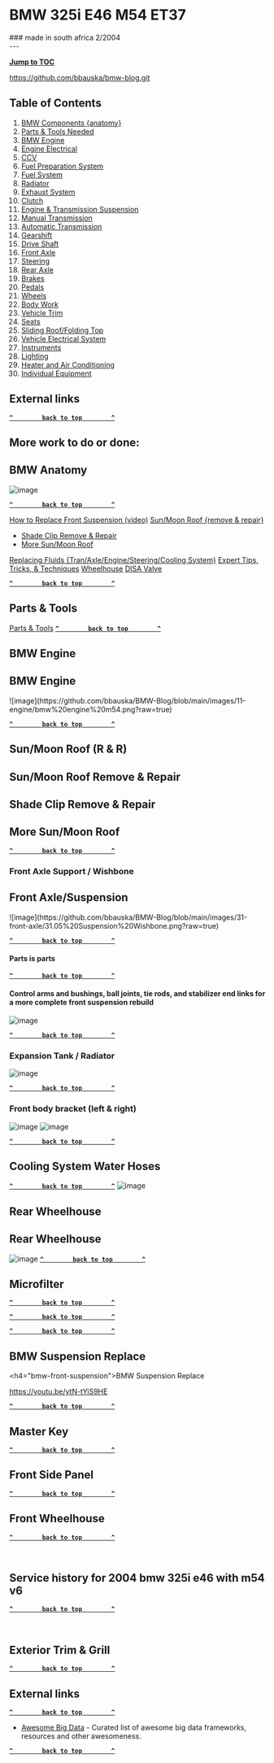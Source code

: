 # BMW 325i E46 M54 ET37
<aside>
### made in south africa 2/2004
</aside>
---

[**Jump to TOC**](#bmw-toc)  

https://github.com/bbauska/bmw-blog.git

<h2><a name="bmw-toc">Table of Contents</h2>

1.  [BMW Components {anatomy}](#bmw-anatomy)
2.  [Parts & Tools Needed](#bmw-parts)
3.  [BMW Engine](#11-engine)
4.  [Engine Electrical](#12-engine-elec)
5.  [CCV](#bmw-ccv)
6.  [Fuel Preparation System](#13-fuel-preparation)
7.  [Fuel System](#16-fuel-supply)
8.  [Radiator](#17-radiator)
9.  [Exhaust System](#18-exhaust)
10.  [Clutch](#21-clutch)
11.  [Engine & Transmission Suspension](#22-eng-tran-suspension)
12.  [Manual Transmission](#23-manual-transmission)
13.  [Automatic Transmission](#24-automatic-transmission)
14.  [Gearshift](#25-gearshift)
15.  [Drive Shaft](#26-drive-shaft)
16.  [Front Axle](#31-front-axle)
17.  [Steering](#32-steering)
18.  [Rear Axle](#33-rear-axle)
19.  [Brakes](#34-brakes)
20.  [Pedals](#35-pedals)
21.  [Wheels](#36-wheels)
22.  [Body Work](#41-bodywork)
23.  [Vehicle Trim](#51-vehicle-trim)
24.  [Seats](#52-seats)
25.  [Sliding Roof/Folding Top](#54-sliding-roof)
26.  [Vehicle Electrical System](#61-vehicle-electrical)
27.  [Instruments](#62-instruments)
28.  [Lighting](#63-lighting)
29.  [Heater and Air Conditioning](#64-heater-air)
30.  [Individual Equipment](#91-ind-equipment)

## External links

[**`^        back to top        ^`**](#)

## More work to do or done:

<h2><a name="bmw-anatomy">BMW Anatomy</h2>

![image](https://github.com/bbauska/BMW-Blog/blob/main/images/00%20anatomy.png?raw=true)

[**`^        back to top        ^`**](#)

[How to Replace Front Suspension (video)](#bmw-front-suspension)
[Sun/Moon Roof {remove & repair}](#bmw-sunroof)

*   [Shade Clip Remove & Repair](#bmw-sunroof-shade-clip)
*   [More Sun/Moon Roof](#bmw-sunroof-etc)

[Replacing Fluids {Tran/Axle/Engine/Steering/Cooling System}](#bmw-fluids)
[Expert Tips, Tricks, & Techniques](#bmw-expert)
[Wheelhouse](#wheelhouse)
[DISA Valve](#disa)

[**`^        back to top        ^`**](#)

<h2><a name="bmw-parts">Parts & Tools</h2>

[Parts & Tools](#bmw-parts)
[**`^        back to top        ^`**](#)

## BMW Engine
<h2><a name="11-engine">BMW Engine</h2>
![image](https://github.com/bbauska/BMW-Blog/blob/main/images/11-engine/bmw%20engine%20m54.png?raw=true)

[**`^        back to top        ^`**](#)

## Sun/Moon Roof (R & R)

<h2><a name="bmw-sunroof">Sun/Moon Roof Remove & Repair</h2>

<h2><a name="bmw-sunroof-shade-clip">Shade Clip Remove & Repair</h2>
<h2><a name="bmw-sunroof-etc">More Sun/Moon Roof</h2>

[**`^        back to top        ^`**](#)

### Front Axle Support / Wishbone
<h2><a name="31-front-axle">Front Axle/Suspension</h2>
![image](https://github.com/bbauska/BMW-Blog/blob/main/images/31-front-axle/31.05%20Suspension%20Wishbone.png?raw=true)

[**`^        back to top        ^`**](#)

#### Parts is parts

[**`^        back to top        ^`**](#)

#### Control arms and bushings, ball joints, tie rods, and stabilizer end links for a more complete front suspension rebuild

![image](https://github.com/bbauska/BMW-Blog/blob/main/images/31-front-axle/31.05%20Suspension%20Wishbone.png?raw=true)

[**`^        back to top        ^`**](#)

### Expansion Tank / Radiator

![image](https://github.com/bbauska/BMW-Blog/blob/main/images/17-radiator/05-radiator/17.05%20Expansion%20Tank%20-%20Standard%20Transmission.png?raw=true)

[**`^        back to top        ^`**](#)
<!--- -------------------------------------------------------------- -->
<!--- --------------- 17-radiator - cooling system water hoses ------------------- -->
<!--- -------------------------------------------------------------- -->
### Front body bracket (left & right)
![image](https://github.com/bbauska/BMW-Blog/blob/main/images/41-bodywork/10-front-body/41.10%20Front%20Body%20Bracket%20Left.png?raw=true)
![image](https://github.com/bbauska/BMW-Blog/blob/main/images/41-bodywork/10-front-body/41.10%20Front%20Body%20Bracket%20Right.png?raw=true)

[**`^        back to top        ^`**](#)

<!--- -------------------------------------------------------------- -->
<!--- --------------- cooling system water hoses ------------------- -->
<!--- -------------------------------------------------------------- -->
## Cooling System Water Hoses

[**`^        back to top        ^`**](#)
![image](https://github.com/bbauska/BMW-Blog/blob/main/images/17-radiator/30-cooling-system-hoses/17.30%20Cooling%20System%20Water%20Hoses.png?raw=true)
<!--- -------------------------------------------------------------- -->
<!--- --------------------- rear wheelhouse ------------------------ -->
<!--- -------------------------------------------------------------- -->
## Rear Wheelhouse
<h2><a name="rear-wheelhouse">Rear Wheelhouse</h2>

![image](https://github.com/bbauska/BMW-Blog/blob/main/images/00%20anatomy.png?raw=true)
[**`^        back to top        ^`**](#)

<!--- -------------------------------------------------------------- -->
<!--- ----------------------- Microfilter -------------------------- -->
<!--- -------------------------------------------------------------- -->
## Microfilter

[**`^        back to top        ^`**](#)

<!--- -------------------------------------------------------------- -->
<!--- ----------------------             --------------------------- -->
<!--- -------------------------------------------------------------- -->

[**`^        back to top        ^`**](#)

<!--- -------------------------------------------------------------- -->
<!--- ----------------------             --------------------------- -->
<!--- -------------------------------------------------------------- -->

[**`^        back to top        ^`**](#)

<!--- -------------------------------------------------------------- -->
<!--- ---------------- suspension remove & replace ----------------- -->
<!--- -------------------------------------------------------------- -->
## BMW Suspension Replace

<h4="bmw-front-suspension">BMW Suspension Replace

https://youtu.be/ytN-tYiS9HE

[**`^        back to top        ^`**](#)

<!--------------------------------------------------------------------->  
<!---------------------------- master key ----------------------------->  
<!--------------------------------------------------------------------->  
## Master Key

[**`^        back to top        ^`**](#)

<!--------------------------------------------------------------------->  
<!------------------------- front side panel -------------------------->  
<!--------------------------------------------------------------------->  
## Front Side Panel

[**`^        back to top        ^`**](#)

<!--------------------------------------------------------------------->  
<!-------------------------- front wheelhouse ------------------------->  
<!--------------------------------------------------------------------->  
## Front Wheelhouse

[**`^        back to top        ^`**](#)

<!--------------------------------------------------------------------->    
<!------------------------- rear wheelhouse --------------------------->    
<!--------------------------------------------------------------------->    
## Service history for 2004 bmw 325i e46 with m54 v6

[**`^        back to top        ^`**](#)

<!--------------------------------------------------------------------->    
<!----------------------- Exterior Trim & Grill ----------------------->  
<!--------------------------------------------------------------------->  
## Exterior Trim & Grill

[**`^        back to top        ^`**](#)

<!--- -------------------------------------------------------------- -->
<!--- ---------------------- External Links------------------------- -->
<!--- -------------------------------------------------------------- -->
## External links

[**`^        back to top        ^`**](#)
<!--- -------------------------------------------------------------- -->
<!--- -------------------- Awesome Big Data ------------------------ -->
<!--- -------------------------------------------------------------- -->

- [Awesome Big Data](https://github.com/onurakpolat/awesome-bigdata) - Curated list of awesome big data frameworks, resources and other awesomeness.

[**`^        back to top        ^`**](#)
